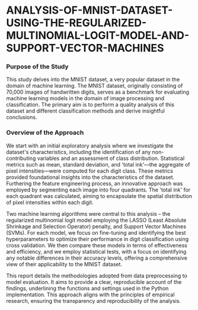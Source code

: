 # ANALYSIS-OF-MNIST-DATASET-USING-THE-REGULARIZED-MULTINOMIAL-LOGIT-MODEL-AND-SUPPORT-VECTOR-MACHINES

### Purpose of the Study  

This study delves into the MNIST dataset, a very popular dataset in the domain of machine learning. The MNIST dataset, originally consisting of 70,000 images of handwritten digits, serves as a benchmark for evaluating machine learning models in the domain of image processing and classification. The primary aim is to perform a quality analysis of this dataset and different classification methods and derive insightful conclusions. 

### Overview of the Approach 

We start with an initial exploratory analysis where we investigate the dataset's characteristics, including the identification of any non-contributing variables and an assessment of class distribution. Statistical metrics such as mean, standard deviation, and 'total ink'—the aggregate of pixel intensities—were computed for each digit class. These metrics provided foundational insights into the characteristics of the dataset. Furthering the feature engineering process, an innovative approach was employed by segmenting each image into four quadrants. The 'total ink' for each quadrant was calculated, aiming to encapsulate the spatial distribution of pixel intensities within each digit. 

Two machine learning algorithms were central to this analysis – the regularized multinomial logit model employing the LASSO (Least Absolute Shrinkage and Selection Operator) penalty, and Support Vector Machines (SVMs). For each model, we focus on fine-tuning and identifying the best hyperparameters to optimize their performance in digit classification using cross validation. We then compare these models in terms of effectiveness and efficiency, and we employ statistical tests, with a focus on identifying any notable differences in their accuracy levels, offering a comprehensive view of their applicability to the MNIST dataset. 

This report details the methodologies adopted from data preprocessing to model evaluation. It aims to provide a clear, reproducible account of the findings, underlining the functions and settings used in the Python implementation. This approach aligns with the principles of empirical research, ensuring the transparency and reproducibility of the analysis. 

